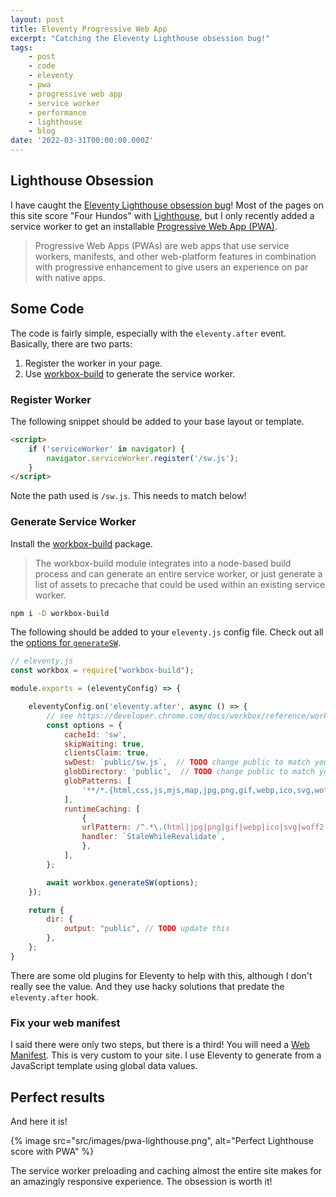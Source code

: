 ```yaml
---
layout: post
title: Eleventy Progressive Web App
excerpt: "Catching the Eleventy Lighthouse obsession bug!"
tags:
    - post
    - code
    - eleventy
    - pwa
    - progressive web app
    - service worker
    - performance
    - lighthouse
    - blog
date: '2022-03-31T00:00:00.000Z'
---
```


## Lighthouse Obsession

I have caught the [Eleventy Lighthouse obsession bug](https://www.11ty.dev/speedlify/)! Most of the pages on this site score "Four Hundos" with [Lighthouse](https://developers.google.com/web/tools/lighthouse), but I only recently added a service worker to get an installable [Progressive Web App (PWA)](https://developer.mozilla.org/en-US/docs/Web/Progressive_web_apps).

> Progressive Web Apps (PWAs) are web apps that use service workers, manifests, and other web-platform features in combination with progressive enhancement to give users an experience on par with native apps.

## Some Code

The code is fairly simple, especially with the `eleventy.after` event. Basically, there are two parts:

1. Register the worker in your page.
2. Use [workbox-build](https://www.npmjs.com/package/workbox-build) to generate the service worker.

### Register Worker

The following snippet should be added to your base layout or template.

```html
<script>
    if ('serviceWorker' in navigator) {
        navigator.serviceWorker.register('/sw.js');
    }
</script>
```

Note the path used is `/sw.js`. This needs to match below!

### Generate Service Worker

Install the [workbox-build](https://www.npmjs.com/package/workbox-build) package.

> The workbox-build module integrates into a node-based build process and can generate an entire service worker, or just generate a list of assets to precache that could be used within an existing service worker.


```bash
npm i -D workbox-build
```

The following should be added to your `eleventy.js` config file. Check out all the [options for `generateSW`](https://developer.chrome.com/docs/workbox/reference/workbox-build/#type-GenerateSWOptions).

```js
// eleventy.js
const workbox = require("workbox-build");

module.exports = (eleventyConfig) => {

    eleventyConfig.on('eleventy.after', async () => {
        // see https://developer.chrome.com/docs/workbox/reference/workbox-build/#type-GenerateSWOptions
        const options = {
            cacheId: 'sw',
            skipWaiting: true,
            clientsClaim: true,
            swDest: `public/sw.js`,  // TODO change public to match your dir.output
            globDirectory: 'public',  // TODO change public to match your dir.output
            globPatterns: [
                '**/*.{html,css,js,mjs,map,jpg,png,gif,webp,ico,svg,woff2,woff,eot,ttf,otf,ttc,json}',
            ],
            runtimeCaching: [
                {
                urlPattern: /^.*\.(html|jpg|png|gif|webp|ico|svg|woff2|woff|eot|ttf|otf|ttc|json)$/,
                handler: `StaleWhileRevalidate`,
                },
            ],
        };

        await workbox.generateSW(options);
    });

    return {
        dir: {
            output: "public", // TODO update this
        },
    };
}
```

There are some old plugins for Eleventy to help with this, although I don't really see the value. And they use hacky solutions that predate the `eleventy.after` hook.

### Fix your web manifest

I said there were only two steps, but there is a third! You will need a [Web Manifest](https://developer.mozilla.org/en-US/docs/Web/Manifest). This is very custom to your site. I use Eleventy to generate from a JavaScript template using global data values.

## Perfect results

And here it is!

{% image src="src/images/pwa-lighthouse.png", alt="Perfect Lighthouse score with PWA" %}

The service worker preloading and caching almost the entire site makes for an amazingly responsive experience. The obsession is worth it!
